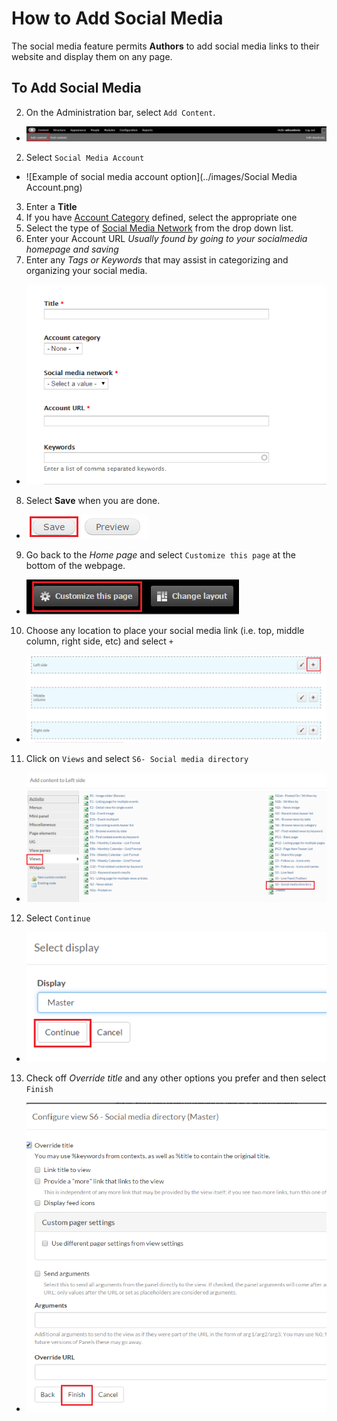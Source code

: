 # How to Add Social Media
The social media feature permits **Authors** to add social media links to their website and display them on any page.

## To Add Social Media
2. On the Administration bar, select `Add Content`.
 * ![content](../images/Content.png)   
2. Select `Social Media Account`
 * ![Example of social media account option](../images/Social Media Account.png)
3. Enter a **Title**
4. If you have  [Account Category](taxonomies.md#categories) defined, select the appropriate one
5. Select the type of [Social Media Network](taxonomies.md#categories) from the drop down list.
6. Enter your Account URL *Usually found by going to your socialmedia homepage and saving*
7. Enter any *Tags or Keywords* that may assist in categorizing and organizing your social media.
 * ![Description](../images/Description.png)
8. Select **Save** when you are done.
 * ![image of save button](../images/save.png)

9. Go back to the *Home page* and select `Customize this page` at the bottom of the webpage.
 * ![image of s\customize button](../images/Customize.png)
10. Choose any location to place your social media link (i.e. top, middle column, right side, etc) and select `+`
  * ![image of add button](../images/add.png)
11. Click on `Views` and select `S6- Social media directory`
  * ![image of add button](../images/view.png)
12. Select `Continue`
  * ![image of add button](../images/continue.png)
13. Check off *Override title* and any other options you prefer and then select `Finish`
  * ![image of add button](../images/final.png)
